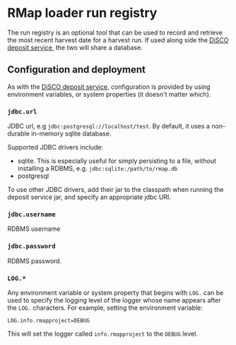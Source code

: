 # RMap loader run registry

The run registry is an optional tool that can be used to record and retrieve the most recent harvest date for a harvest run.  If used along side the [DiSCO deposit service](../rmap-loader-deposit-disco), the two will share a database. 

## Configuration and deployment

As with the [DiSCO deposit service](../rmap-loader-deposit-disco), configuration is provided by using environment variables, or system properties (it doesn't matter which).   

### `jdbc.url`

JDBC url, e.g `jdbc:postgresql://localhost/test`.  By default, it uses a non-durable in-memory sqlite database. 

Supported JDBC drivers include:
* sqlite.  This is especially useful for simply persisting to a file, without installing a RDBMS, e.g. `jdbc:sqlite:/path/to/rmap.db`
* postgresql

To use other JDBC drivers, add their jar to the classpath when running the deposit service jar, and specify an appropriate jdbc URI.

### `jdbc.username`

RDBMS username

### `jdbc.password`

RDBMS password.

### `LOG.*`

Any environment variable or system property that begins with `LOG.` can be used to specify the logging level of 
the logger whose name appears after the `LOG.` characters.  For example, setting the environment variable:

    LOG.info.rmapproject=DEBUG
    
 This will set the logger called `info.rmapproject` to the `DEBUG` level. 
